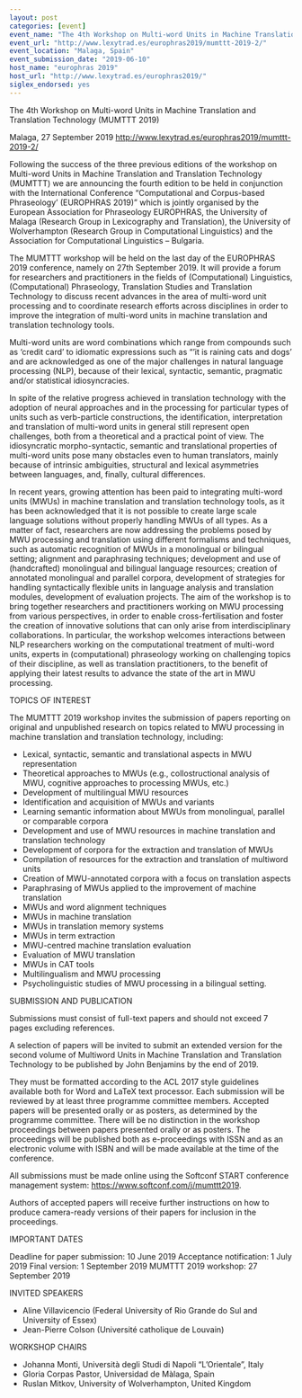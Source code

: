 ```yaml
---
layout: post
categories: [event]
event_name: "The 4th Workshop on Multi-word Units in Machine Translation and Translation Technology (MUMTTT 2019)"
event_url: "http://www.lexytrad.es/europhras2019/mumttt-2019-2/"
event_location: "Malaga, Spain"
event_submission_date: "2019-06-10"
host_name: "europhras 2019"
host_url: "http://www.lexytrad.es/europhras2019/"
siglex_endorsed: yes
---
```

The 4th Workshop on Multi-word Units in Machine Translation and Translation Technology (MUMTTT 2019)

Malaga, 27 September 2019
<http://www.lexytrad.es/europhras2019/mumttt-2019-2/>  

Following the success of the three previous editions of the workshop on Multi-word Units in Machine Translation and Translation Technology (MUMTTT) we are announcing the fourth edition to be held in conjunction with the International Conference “Computational and Corpus-based Phraseology’ (EUROPHRAS 2019)” which is jointly organised by the European Association for Phraseology EUROPHRAS, the University of Malaga (Research Group in Lexicography and Translation), the University of Wolverhampton (Research Group in Computational Linguistics) and the Association for Computational Linguistics – Bulgaria.

The MUMTTT workshop will be held on the last day of the EUROPHRAS 2019 conference, namely on  27th  September 2019. It will provide a forum for researchers and practitioners in the  fields of (Computational) Linguistics, (Computational) Phraseology, Translation Studies and Translation Technology to discuss recent advances in the area of multi-word unit processing and to coordinate research efforts across disciplines in order to improve the integration of multi-word units in machine translation and translation technology tools.

Multi-word units are word combinations which range from compounds such as ‘credit card’ to idiomatic expressions such as “’it is raining cats and dogs’ and are acknowledged as one of the major challenges in natural language processing (NLP), because of their lexical, syntactic, semantic, pragmatic and/or statistical idiosyncracies.

In spite of the relative progress achieved in translation technology with the adoption of neural approaches and in the processing for particular types of units such as verb-particle constructions, the identification, interpretation and translation of multi-word units in general still represent open challenges, both from a theoretical and a practical point of view. The idiosyncratic morpho-syntactic, semantic and translational properties of multi-word units pose many obstacles even to human translators, mainly because of intrinsic ambiguities, structural and lexical asymmetries between languages, and, finally, cultural differences.

In recent years, growing attention has been paid to integrating multi-word units (MWUs) in machine translation and translation technology tools, as it has been acknowledged that it is not possible to create large scale language solutions without properly handling MWUs of all types. As a matter of fact, researchers are now addressing the problems posed by MWU processing and translation using different formalisms and techniques, such as automatic recognition of MWUs in a monolingual or bilingual setting; alignment and paraphrasing techniques; development and use of (handcrafted) monolingual and bilingual language resources; creation of annotated monolingual and parallel corpora, development of strategies for handling syntactically flexible units in language analysis and translation modules, development of evaluation projects. The aim of the workshop is to bring together researchers and practitioners working on MWU processing from various perspectives, in order to enable cross-fertilisation and foster the creation of innovative solutions that can only arise from interdisciplinary collaborations. In particular, the workshop welcomes interactions between NLP researchers working on the computational treatment of multi-word units, experts in (computational) phraseology working on challenging topics of their discipline, as well as translation practitioners, to the benefit of applying their latest results to advance the state of the art in MWU processing.

TOPICS OF INTEREST

The MUMTTT 2019 workshop invites the submission of papers reporting on original and unpublished research on topics related to MWU processing in machine translation and translation technology, including:
 * Lexical, syntactic, semantic and translational aspects in MWU representation
 * Theoretical approaches to MWUs (e.g., collostructional analysis of MWU, cognitive approaches to processing MWUs, etc.)
 * Development of multilingual MWU resources
 * Identification and acquisition of MWUs and variants
 * Learning semantic information about MWUs from monolingual, parallel or comparable corpora
 * Development and use of MWU resources in machine translation and translation technology
 * Development of corpora for the extraction and translation of MWUs
 * Compilation of resources for the extraction and translation of multiword units
 * Creation of MWU-annotated corpora with a focus on translation aspects
 * Paraphrasing of MWUs applied to the improvement of machine translation
 * MWUs and word alignment techniques
 * MWUs in machine translation
 * MWUs in translation memory systems
 * MWUs in term extraction
 * MWU-centred machine translation evaluation
 * Evaluation of MWU translation
 * MWUs in CAT tools
 * Multilingualism and MWU processing
 * Psycholinguistic studies of MWU processing in a bilingual setting.

SUBMISSION AND PUBLICATION

Submissions must consist of full-text papers and should not exceed 7 pages excluding references.

A selection of papers will be invited to submit an extended version for the second volume of Multiword Units in Machine Translation and Translation Technology to be published by John Benjamins by the end of 2019.

They must be formatted according to the ACL 2017 style guidelines available both for Word and LaTeX text processor. Each submission will be reviewed by at least three programme committee members. Accepted papers will be presented orally or as posters, as determined by the programme committee. There will be no distinction in the workshop proceedings between papers presented orally or as posters. The proceedings will be published both as e-proceedings with ISSN and as an electronic volume with ISBN and will be made available at the time of the conference. 

All submissions must be made online using the Softconf START conference management system:   https://www.softconf.com/j/mumttt2019.

Authors of accepted papers will receive further instructions on how to produce camera-ready versions of their papers for inclusion in the proceedings.

IMPORTANT DATES

Deadline for paper submission: 10 June 2019
Acceptance notification: 1 July 2019
Final version: 1 September 2019
MUMTTT 2019 workshop: 27  September  2019

INVITED SPEAKERS
 * Aline Villavicencio (Federal University of Rio Grande do Sul and University of Essex)
 * Jean-Pierre Colson (Université catholique de Louvain)

WORKSHOP CHAIRS
 * Johanna Monti, Università degli Studi di Napoli “L’Orientale”, Italy
 * Gloria Corpas Pastor, Universidad de Màlaga, Spain
 * Ruslan Mitkov, University of Wolverhampton, United Kingdom

